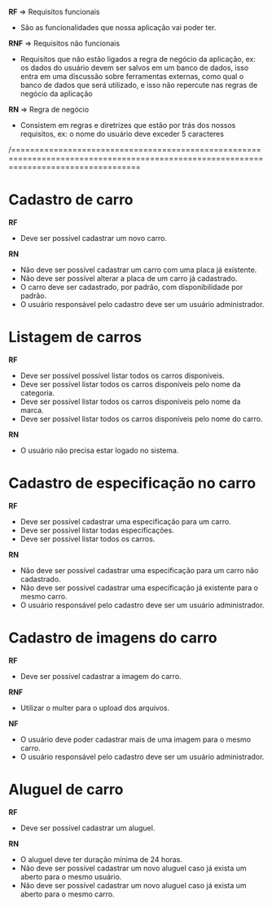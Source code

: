 **RF** => Requisitos funcionais
 - São as funcionalidades que nossa aplicação vai poder ter.

**RNF** => Requisitos não funcionais
- Requisitos que não estão ligados a regra de negócio da aplicação, ex: os dados do usuário devem ser salvos em um banco de dados, isso entra em uma discussão sobre ferramentas externas, como qual o banco de dados que será utilizado, e isso não repercute nas regras de negócio da aplicação

**RN** => Regra de negócio
- Consistem em regras e diretrizes que estão por trás dos nossos requisitos, ex: o nome do usuário deve exceder 5 caracteres

/=======================================================================================================================================

# Cadastro de carro

**RF**
- Deve ser possível cadastrar um novo carro.

**RN**
- Não deve ser possível cadastrar um carro com uma placa já existente.
- Não deve ser possível alterar a placa de um carro já cadastrado.
- O carro deve ser cadastrado, por padrão, com disponibilidade por padrão.
- O usuário responsável pelo cadastro deve ser um usuário administrador.

# Listagem de carros

**RF**
- Deve ser possível possível listar todos os carros disponíveis.
- Deve ser possível listar todos os carros disponíveis pelo nome da categoria.
- Deve ser possível listar todos os carros disponíveis pelo nome da marca.
- Deve ser possível listar todos os carros disponíveis pelo nome do carro.

**RN**
- O usuário não precisa estar logado no sistema.

# Cadastro de especificação no carro

**RF**
- Deve ser possível cadastrar uma especificação para um carro.
- Deve ser possível listar todas especificações.
- Deve ser possível listar todos os carros.

**RN**
- Não deve ser possível cadastrar uma especificação para um carro não cadastrado.
- Não deve ser possível cadastrar uma especificação já existente para o mesmo carro.
- O usuário responsável pelo cadastro deve ser um usuário administrador.

# Cadastro de imagens do carro

**RF**
- Deve ser possível cadastrar a imagem do carro.

**RNF**
- Utilizar o multer para o upload dos arquivos.

**NF**
- O usuário deve poder cadastrar mais de uma imagem para o mesmo carro.
- O usuário responsável pelo cadastro deve ser um usuário administrador.

# Aluguel de carro

**RF**
- Deve ser possível cadastrar um aluguel.

**RN**
- O aluguel deve ter duração mínima de 24 horas.
- Não deve ser possível cadastrar um novo aluguel caso já exista um aberto para o mesmo usuário.
- Não deve ser possível cadastrar um novo aluguel caso já exista um aberto para o mesmo carro.